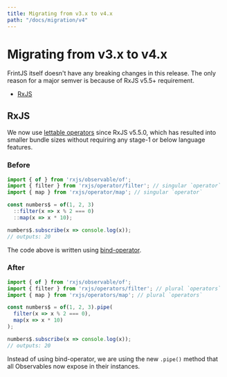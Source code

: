 ```yaml
---
title: Migrating from v3.x to v4.x
path: "/docs/migration/v4"
---
```


# Migrating from v3.x to v4.x

FrintJS itself doesn't have any breaking changes in this release. The only reason for a major semver is because of RxJS v5.5+ requirement.

<!-- MarkdownTOC depth=1 autolink=true bracket=round -->

- [RxJS](#rxjs)

<!-- /MarkdownTOC -->

## RxJS

We now use [lettable operators](https://github.com/ReactiveX/rxjs/blob/master/doc/lettable-operators.md) since RxJS v5.5.0, which has resulted into smaller bundle sizes without requiring any stage-1 or below language features.

### Before

```js
import { of } from 'rxjs/observable/of';
import { filter } from 'rxjs/operator/filter'; // singular `operator`
import { map } from 'rxjs/operator/map'; // singular `operator`

const numbers$ = of(1, 2, 3)
  ::filter(x => x % 2 === 0)
  ::map(x => x * 10);

numbers$.subscribe(x => console.log(x));
// outputs: 20
```

The code above is written using [bind-operator](https://github.com/tc39/proposal-bind-operator).

### After

```js
import { of } from 'rxjs/observable/of';
import { filter } from 'rxjs/operators/filter'; // plural `operators`
import { map } from 'rxjs/operators/map'; // plural `operators`

const numbers$ = of(1, 2, 3).pipe(
  filter(x => x % 2 === 0),
  map(x => x * 10)
);

numbers$.subscribe(x => console.log(x));
// outputs: 20
```

Instead of using bind-operator, we are using the new `.pipe()` method that all Observables now expose in their instances.
